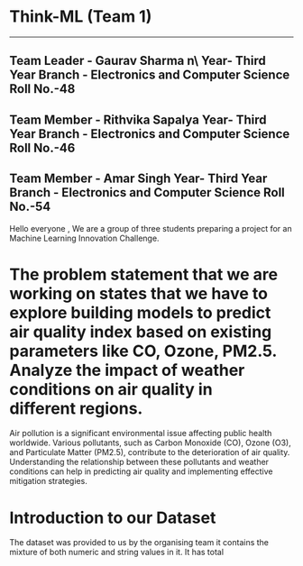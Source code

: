 # Think-ML (Team 1)
--------------------------------------------
Team Leader - Gaurav Sharma n\ 
Year- Third Year 
Branch - Electronics and Computer Science
Roll No.-48
--------------------------------------------
Team Member - Rithvika Sapalya 
Year- Third Year 
Branch - Electronics and Computer Science
Roll No.-46
--------------------------------------------
Team Member - Amar Singh 
Year- Third Year 
Branch - Electronics and Computer Science
Roll No.-54
--------------------------------------------
Hello everyone ,
We are a group of three students preparing a project for an Machine Learning Innovation Challenge.
# The problem statement that we are working on states that we have to explore building models to predict air quality index based on existing parameters like CO, Ozone, PM2.5. Analyze the impact of weather conditions on air quality in different regions.
Air pollution is a significant environmental issue affecting public health worldwide. Various pollutants, such as Carbon Monoxide (CO), Ozone (O3), and Particulate Matter (PM2.5), contribute to the deterioration of air quality. Understanding the relationship between these pollutants and weather conditions can help in predicting air quality and implementing effective mitigation strategies.
# Introduction to our Dataset 
The dataset was provided to us by the organising team it contains the mixture of both numeric and string values in it. It has total 


